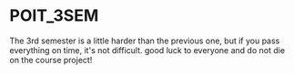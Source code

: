 # POIT_3SEM

The 3rd semester is a little harder than the previous one, but if you pass everything on time, it's not difficult. good luck to everyone and do not die on the course project!
